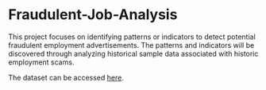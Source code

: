 # Fraudulent-Job-Analysis
This project focuses on identifying patterns or indicators to detect potential fraudulent employment advertisements. 
The patterns and indicators will be discovered through analyzing historical sample data associated with historic employment scams.

The dataset can be accessed [here](https://drive.google.com/file/d/1c0MVfFrW8YL0qOqPvGya-2GmUoJpHc7f/view?usp=share_link).
